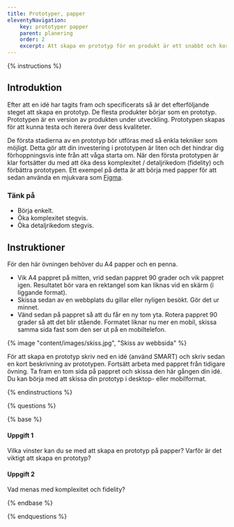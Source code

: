 ```yaml
---
title: Prototyper, papper
eleventyNavigation:
    key: prototyper papper
    parent: planering
    order: 2
    excerpt: Att skapa en prototyp för en produkt är ett snabbt och kostnadseffektivt sätt att prova den.
---
```


{% instructions %}

## Introduktion

Efter att en idé har tagits fram och specificerats så är det efterföljande steget att skapa en prototyp. De flesta produkter börjar som en prototyp. Prototypen är en version av produkten under utveckling. Prototypen skapas för att kunna testa och iterera över dess kvaliteter.

De första stadierna av en prototyp bör utföras med så enkla tekniker som möjligt. Detta gör att din investering i prototypen är liten och det hindrar dig förhoppningsvis inte från att våga starta om. När den första prototypen är klar fortsätter du med att öka dess komplexitet / detaljrikedom (fidelity) och förbättra prototypen. Ett exempel på detta är att börja med papper för att sedan använda en mjukvara som [Figma](https://www.figma.com/).

### Tänk på

-   Börja enkelt.
-   Öka komplexitet stegvis.
-   Öka detaljrikedom stegvis.

## Instruktioner

För den här övningen behöver du A4 papper och en penna.

-   Vik A4 pappret på mitten, vrid sedan pappret 90 grader och vik pappret igen. Resultatet bör vara en rektangel som kan liknas vid en skärm (i liggande format).
-   Skissa sedan av en webbplats du gillar eller nyligen besökt. Gör det ur minnet.
-   Vänd sedan på pappret så att du får en ny tom yta. Rotera pappret 90 grader så att det blir stående. Formatet liknar nu mer en mobil, skissa samma sida fast som den ser ut på en mobiltelefon.

{% image "content/images/skiss.jpg", "Skiss av webbsida" %}

För att skapa en prototyp skriv ned en idé (använd SMART) och skriv sedan en kort beskrivning av prototypen. Fortsätt arbeta med pappret från tidigare övning. Ta fram en tom sida på pappret och skissa den här gången din idé. Du kan börja med att skissa din prototyp i desktop- eller mobilformat.

{% endinstructions %}

{% questions %}

{% base %}

#### Uppgift 1

Vilka vinster kan du se med att skapa en prototyp på papper? Varför är det viktigt att skapa en prototyp?

#### Uppgift 2

Vad menas med komplexitet och fidelity?

{% endbase %}

{% endquestions %}
